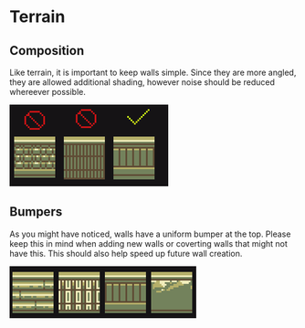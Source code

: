 # Terrain

## Composition
Like terrain, it is important to keep walls simple. Since they are more angled, they are allowed additional shading, however noise should be reduced whereever possible. 

![walls](image/walls.png)

## Bumpers
As you might have noticed, walls have a uniform bumper at the top. Please keep this in mind when adding new walls or coverting walls that might not have this. 
This should also help speed up future wall creation.

![walls_bumpers](image/walls_bumpers.png)
